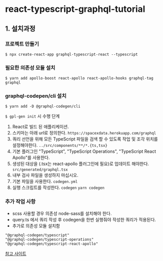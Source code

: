 # react-typescript-graphql-tutorial

## 1. 설치과정

### 프로젝트 만들기

`$ npx create-react-app graphql-typescript-react --typescript`

### 필요한 의존성 모듈 설치

`$ yarn add apollo-boost react-apollo react-apollo-hooks graphql-tag graphql`

### graphql-codepen/cli 설치

`$ yarn add -D @graphql-codegen/cli`

`$ gpl-gen init` 시 수행 단계
1. React로 빌드 된 애플리케이션.
2. 스키마는 아래 url로 정의한다. `https://spacexdata.herokuapp.com/graphql`
3. 쿼리 선언을 위해 모든 TypeScript 파일을 검색 할 수 있도록 작업 및 조각 위치를 설정해야한다. `../src/components/**/*.{ts,tsx}`
4. 기본 플러그인 "TypeScript", "TypeScript Operations", "TypeScript React Apollo"를 사용한다.
5. 생성된 대상을 (.tsx는 react-apollo 플러그인에 필요)로 업데이트 해야한다. `src/generated/graphql.tsx`
6. 내부 검사 파일을 생성하지 마십시오.
7. 기본 파일을 사용한다. `codegen.yml`
8. 실행 스크립트를 작성한다. `codegen` `yarn codegen`

### 추가 작업 사항
* scss 사용할 경우 의존성 node-sass를 설치해야 한다.
* query.ts 에서 쿼리 작성 후 codegen을 한번 실행줘야 작성한 쿼리가 적용된다.
* 추가로 의존성 모듈 설치함

```
"@graphql-codegen/typescript"
"@graphql-codegen/typescript-operations"
"@graphql-codegen/typescript-react-apollo"
```

[참고 사이트](https://blog.logrocket.com/build-a-graphql-react-app-with-typescript/)
